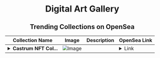 <div align="center">

# Digital Art Gallery

## Trending Collections on OpenSea

| Collection Name                       | Image                                                                                     | Description                       | OpenSea Link                                                                                          |
|---------------------------------------|-------------------------------------------------------------------------------------------|-----------------------------------|--------------------------------------------------------------------------------------------------------|
| **<details><summary>Castrum NFT Col...</summary>Castrum NFT Collection v.1.0</details>** | ![Image](https://i.seadn.io/s/raw/files/9878f27604c72c02d24c76f6051443fc.png?w=500&auto=format?w=200&auto=format) |  | <details><summary>Link</summary>[Castrum NFT Collection v.1.0](https://opensea.io/collection/castrum-nft-collection-v-1-0-240)</details> |

</div>